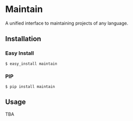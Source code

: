# Maintain

A unified interface to maintaining projects of any language.

## Installation

### Easy Install

```
$ easy_install maintain
```

### PIP

```
$ pip install maintain
```

## Usage

TBA

